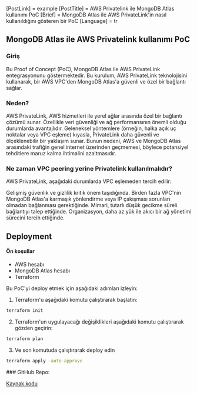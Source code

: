 [PostLink] = example
[PostTitle] = AWS Privatelink ile MongoDB Atlas kullanımı PoC
[Brief] = MongoDB Atlas ile AWS PrivateLink'in nasıl kullanıldığını gösteren bir PoC
[Language] = tr

## MongoDB Atlas ile AWS Privatelink kullanımı PoC

### Giriş
Bu Proof of Concept (PoC), MongoDB Atlas ile AWS PrivateLink entegrasyonunu göstermektedir. Bu kurulum, AWS PrivateLink teknolojisini kullanarak, bir AWS VPC'den MongoDB Atlas'a güvenli ve özel bir bağlantı sağlar.


### Neden?
AWS PrivateLink, AWS hizmetleri ile yerel ağlar arasında özel bir bağlantı çözümü sunar. Özellikle veri güvenliği ve ağ performansının önemli olduğu durumlarda avantajlıdır. Geleneksel yöntemlere (örneğin, halka açık uç noktalar veya VPC eşleme) kıyasla, PrivateLink daha güvenli ve ölçeklenebilir bir yaklaşım sunar. Bunun nedeni, AWS ve MongoDB Atlas arasındaki trafiğin genel internet üzerinden geçmemesi, böylece potansiyel tehditlere maruz kalma ihtimalini azaltmasıdır.


### Ne zaman VPC peering yerine Privatelink kullanılmalıdır?
AWS PrivateLink, aşağıdaki durumlarda VPC eşlemeden tercih edilir:

Gelişmiş güvenlik ve gizlilik kritik önem taşıdığında.
Birden fazla VPC'nin MongoDB Atlas'a karmaşık yönlendirme veya IP çakışması sorunları olmadan bağlanması gerektiğinde.
Mimari, tutarlı düşük gecikme süreli bağlantıyı talep ettiğinde.
Organizasyon, daha az yük ile akıcı bir ağ yönetimi sürecini tercih ettiğinde.

## Deployment

#### Ön koşullar

- AWS hesabı
- MongoDB Atlas hesabı
- Terraform


Bu PoC'yi deploy etmek için aşağıdaki adımları izleyin:

1. Terraform'u aşağıdaki komutu çalıştırarak başlatın:

```sh
terraform init
```

2. Terraform'un uygulayacağı değişiklikleri aşağıdaki komutu çalıştırarak gözden geçirin:

```sh
terraform plan
```

3. Ve son komutuda çalıştırarak deploy edin
```sh
terraform apply -auto-approve
```

### GitHub Repo:

[Kaynak kodu](https://github.com/emrekasg/privatelink-atlas-poc/)
